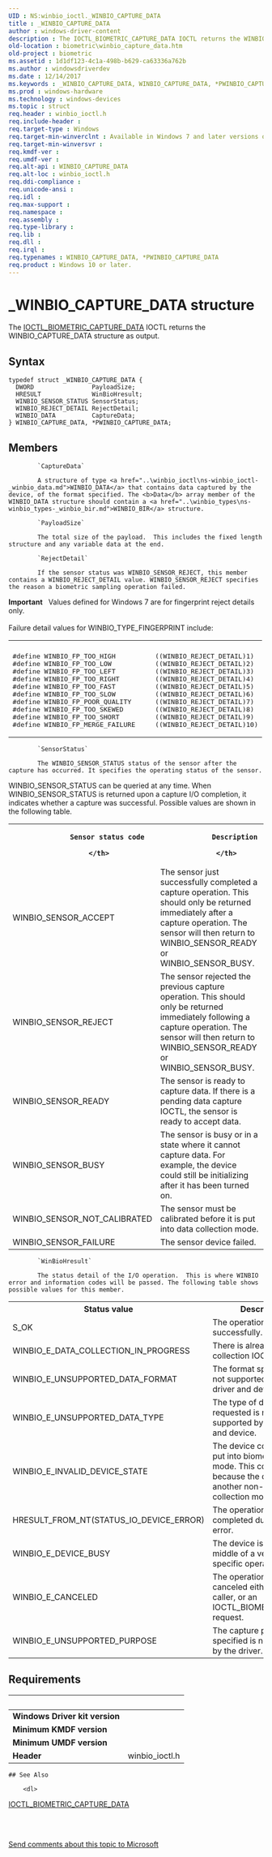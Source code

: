 ```yaml
---
UID : NS:winbio_ioctl._WINBIO_CAPTURE_DATA
title : _WINBIO_CAPTURE_DATA
author : windows-driver-content
description : The IOCTL_BIOMETRIC_CAPTURE_DATA IOCTL returns the WINBIO_CAPTURE_DATA structure as output.
old-location : biometric\winbio_capture_data.htm
old-project : biometric
ms.assetid : 1d1df123-4c1a-498b-b629-ca63336a762b
ms.author : windowsdriverdev
ms.date : 12/14/2017
ms.keywords : _WINBIO_CAPTURE_DATA, WINBIO_CAPTURE_DATA, *PWINBIO_CAPTURE_DATA
ms.prod : windows-hardware
ms.technology : windows-devices
ms.topic : struct
req.header : winbio_ioctl.h
req.include-header : 
req.target-type : Windows
req.target-min-winverclnt : Available in Windows 7 and later versions of Windows.
req.target-min-winversvr : 
req.kmdf-ver : 
req.umdf-ver : 
req.alt-api : WINBIO_CAPTURE_DATA
req.alt-loc : winbio_ioctl.h
req.ddi-compliance : 
req.unicode-ansi : 
req.idl : 
req.max-support : 
req.namespace : 
req.assembly : 
req.type-library : 
req.lib : 
req.dll : 
req.irql : 
req.typenames : WINBIO_CAPTURE_DATA, *PWINBIO_CAPTURE_DATA
req.product : Windows 10 or later.
---
```


# _WINBIO_CAPTURE_DATA structure
The <a href="..\winbio_ioctl\ni-winbio_ioctl-ioctl_biometric_capture_data.md">IOCTL_BIOMETRIC_CAPTURE_DATA</a> IOCTL returns the WINBIO_CAPTURE_DATA structure as output.

## Syntax
````
typedef struct _WINBIO_CAPTURE_DATA {
  DWORD                PayloadSize;
  HRESULT              WinBioHresult;
  WINBIO_SENSOR_STATUS SensorStatus;
  WINBIO_REJECT_DETAIL RejectDetail;
  WINBIO_DATA          CaptureData;
} WINBIO_CAPTURE_DATA, *PWINBIO_CAPTURE_DATA;
````

## Members

        
            `CaptureData`

            A structure of type <a href="..\winbio_ioctl\ns-winbio_ioctl-_winbio_data.md">WINBIO_DATA</a> that contains data captured by the device, of the format specified. The <b>Data</b> array member of the WINBIO_DATA structure should contain a <a href="..\winbio_types\ns-winbio_types-_winbio_bir.md">WINBIO_BIR</a> structure.
        
            `PayloadSize`

            The total size of the payload.  This includes the fixed length structure and any variable data at the end.
        
            `RejectDetail`

            If the sensor status was WINBIO_SENSOR_REJECT, this member contains a WINBIO_REJECT_DETAIL value. WINBIO_SENSOR_REJECT specifies the reason a biometric sampling operation failed.

<div class="alert"><b>Important</b>    Values defined for Windows 7 are for fingerprint reject details only.</div>
<div> </div>
Failure detail values for WINBIO_TYPE_FINGERPRINT include:

<div class="code"><span codelanguage=""><table>
<tr>
<th></th>
</tr>
<tr>
<td>
<pre>#define WINBIO_FP_TOO_HIGH          ((WINBIO_REJECT_DETAIL)1)
#define WINBIO_FP_TOO_LOW           ((WINBIO_REJECT_DETAIL)2)
#define WINBIO_FP_TOO_LEFT          ((WINBIO_REJECT_DETAIL)3)
#define WINBIO_FP_TOO_RIGHT         ((WINBIO_REJECT_DETAIL)4)
#define WINBIO_FP_TOO_FAST          ((WINBIO_REJECT_DETAIL)5)
#define WINBIO_FP_TOO_SLOW          ((WINBIO_REJECT_DETAIL)6)
#define WINBIO_FP_POOR_QUALITY      ((WINBIO_REJECT_DETAIL)7)
#define WINBIO_FP_TOO_SKEWED        ((WINBIO_REJECT_DETAIL)8)
#define WINBIO_FP_TOO_SHORT         ((WINBIO_REJECT_DETAIL)9)
#define WINBIO_FP_MERGE_FAILURE     ((WINBIO_REJECT_DETAIL)10)</pre>
</td>
</tr>
</table></span></div>
        
            `SensorStatus`

            The WINBIO_SENSOR_STATUS status of the sensor after the capture has occurred. It specifies the operating status of the sensor.

WINBIO_SENSOR_STATUS can be queried at any time.  When WINBIO_SENSOR_STATUS is returned upon a capture I/O completion, it indicates whether a capture was successful. Possible values are shown in the following table.

<table>
<tr>
<th>
              
                Sensor status code
              
            </th>
<th>
              
                Description
              
            </th>
</tr>
<tr>
<td>
WINBIO_SENSOR_ACCEPT

</td>
<td>
The sensor just successfully completed a capture operation.  This should only be returned immediately after a capture operation.  The sensor will then return to WINBIO_SENSOR_READY or WINBIO_SENSOR_BUSY.

</td>
</tr>
<tr>
<td>
WINBIO_SENSOR_REJECT

</td>
<td>
The sensor rejected the previous capture operation.  This should only be returned immediately following a capture operation.  The sensor will then return to WINBIO_SENSOR_READY or WINBIO_SENSOR_BUSY.

</td>
</tr>
<tr>
<td>
WINBIO_SENSOR_READY

</td>
<td>
The sensor is ready to capture data.  If there is a pending data capture IOCTL, the sensor is ready to accept data.

</td>
</tr>
<tr>
<td>
WINBIO_SENSOR_BUSY

</td>
<td>
The sensor is busy or in a state where it cannot capture data.  For example, the device could still be initializing after it has been turned on.

</td>
</tr>
<tr>
<td>
WINBIO_SENSOR_NOT_CALIBRATED

</td>
<td>
The sensor must be calibrated before it is put into data collection mode.

</td>
</tr>
<tr>
<td>
WINBIO_SENSOR_FAILURE

</td>
<td>
The sensor device failed.

</td>
</tr>
</table>
        
            `WinBioHresult`

            The status detail of the I/O operation.  This is where WINBIO error and information codes will be passed. The following table shows possible values for this member.

<table>
<tr>
<th>Status value</th>
<th>Description</th>
</tr>
<tr>
<td>
S_OK

</td>
<td>
The operation completed successfully.

</td>
</tr>
<tr>
<td>
WINBIO_E_DATA_COLLECTION_IN_PROGRESS

</td>
<td>
There is already a data collection IOCTL pending.

</td>
</tr>
<tr>
<td>
WINBIO_E_UNSUPPORTED_DATA_FORMAT

</td>
<td>
The format specified is not supported by this driver and device.

</td>
</tr>
<tr>
<td>
WINBIO_E_UNSUPPORTED_DATA_TYPE

</td>
<td>
The type of data requested is not supported by this driver and device.

</td>
</tr>
<tr>
<td>
WINBIO_E_INVALID_DEVICE_STATE

</td>
<td>
The device could not be put into biometric capture mode.  This could be because the device is in another non-data collection mode.

</td>
</tr>
<tr>
<td>
HRESULT_FROM_NT(STATUS_IO_DEVICE_ERROR)

</td>
<td>
The operation was not completed due to device error.

</td>
</tr>
<tr>
<td>
WINBIO_E_DEVICE_BUSY

</td>
<td>
The device is in the middle of a vendor-specific operation.

</td>
</tr>
<tr>
<td>
WINBIO_E_CANCELED

</td>
<td>
The operation was canceled either by the caller, or an IOCTL_BIOMETRIC_RESET request.

</td>
</tr>
<tr>
<td>
WINBIO_E_UNSUPPORTED_PURPOSE

</td>
<td>
The capture purpose specified is not supported by the driver.

</td>
</tr>
</table>


## Requirements
| &nbsp; | &nbsp; |
| ---- |:---- |
| **Windows Driver kit version** |  |
| **Minimum KMDF version** |  |
| **Minimum UMDF version** |  |
| **Header** | winbio_ioctl.h |

    ## See Also

        <dl>
<dt>
<a href="..\winbio_ioctl\ni-winbio_ioctl-ioctl_biometric_capture_data.md">IOCTL_BIOMETRIC_CAPTURE_DATA</a>
</dt>
</dl>
 

 

<a href="mailto:wsddocfb@microsoft.com?subject=Documentation%20feedback [biometric\biometric]:%20WINBIO_CAPTURE_DATA structure%20 RELEASE:%20(12/14/2017)&amp;body=%0A%0APRIVACY STATEMENT%0A%0AWe use your feedback to improve the documentation. We don't use your email address for any other purpose, and we'll remove your email address from our system after the issue that you're reporting is fixed. While we're working to fix this issue, we might send you an email message to ask for more info. Later, we might also send you an email message to let you know that we've addressed your feedback.%0A%0AFor more info about Microsoft's privacy policy, see http://privacy.microsoft.com/en-us/default.aspx." title="Send comments about this topic to Microsoft">Send comments about this topic to Microsoft</a>